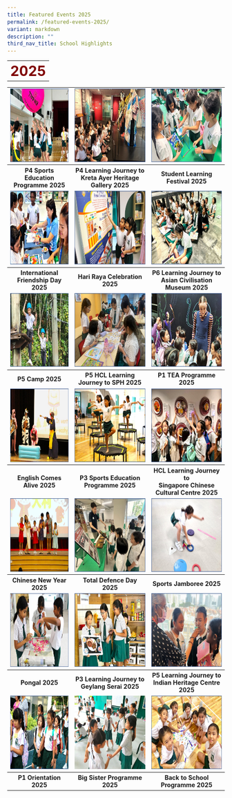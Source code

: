 ```yaml
---
title: Featured Events 2025
permalink: /featured-events-2025/
variant: markdown
description: ""
third_nav_title: School Highlights
---
```

<table>
	<tbody><tr>
		<th><center><font color="maroon" size="6">
     2025
 </font></center></th></tr></tbody></table>
<table>
	<tbody>
						<tr>
<td><a href="/school-information/school-highlights/p4-sep-2025/"><img src="/images/Thumbnails/p4sep2025_thumb_01.jpg" alt="p3campifly2024" style="width:250px;height:170px;"></a></td>
			<td><a href="/school-information/school-highlights/p4-lj-to-kreta-ayer-heritage-gallery-2025/"><img src="/images/Thumbnails/p4ljtokahg2025_thumb_01.jpg" alt="p6gamesday2023" style="width:250px;height:170px;"></a></td>
	<td><a href="/school-information/school-highlights/student-learning-festival-2025/"><img src="/images/Thumbnails/slf2025_thumb_01.jpg" alt="p6sep2023" style="width:250px;height:170px;"> </a></td>
</tr>
		<tr>
			<th><center>P4 Sports Education Programme 2025</center></th> 
		<th><center>P4 Learning Journey to Kreta Ayer Heritage Gallery 2025</center></th> 
		<th><center>Student Learning Festival 2025</center></th> 			
			</tr>
				<tr>
<td><a href="/school-information/school-highlights/international-friendship-day-2025/"><img src="/images/Thumbnails/ifd2025_thumb_01.jpg" alt="p3campifly2024" style="width:250px;height:170px;"></a></td>
			<td><a href="/school-information/school-highlights/hari-raya-celebration-2025/"><img src="/images/Thumbnails/hariraya2025_thumb_01.jpg" alt="p6gamesday2023" style="width:250px;height:170px;"></a></td>
	<td><a href="/school-information/school-highlights/p6-learning-journey-to-asian-civilisation-museum-2025/"><img src="/images/Thumbnails/p6ljacm2025_thumb_01.jpg" alt="p6sep2023" style="width:250px;height:170px;"> </a></td>
</tr>
		<tr>
			<th><center>International Friendship Day 2025</center></th> 
		<th><center>Hari Raya Celebration 2025</center></th> 
		<th><center>P6 Learning Journey to Asian Civilisation Museum 2025</center></th> 			
			</tr>
			<tr>
<td><a href="/school-information/school-highlights/p5-camp-2025/"><img src="/images/Thumbnails/p5camp2025_thumb_01.jpg" alt="p3campifly2024" style="width:250px;height:170px;"></a></td>
			<td><a href="/school-information/school-highlights/p5-hcl-learning-journey-to-sph-2025/"><img src="/images/Thumbnails/p5hclljsph2025_thumb_01.jpg" alt="p6gamesday2023" style="width:250px;height:170px;"></a></td>
	<td><a href="/school-information/school-highlights/p1-tea-programme-2025/"><img src="/images/Thumbnails/p1tea2025_thumb_01.jpg" alt="p6sep2023" style="width:250px;height:170px;"> </a></td>
</tr>
		<tr>
			<th><center>P5 Camp 2025</center></th> 
		<th><center>P5 HCL Learning Journey to SPH 2025</center></th> 
		<th><center>P1 TEA Programme 2025</center></th> 			
			</tr>
				<tr>
<td><a href="/school-information/school-highlights/english-comes-alive-2025/"><img src="/images/Thumbnails/elalive2025_thumb_01.jpg" alt="p3campifly2024" style="width:250px;height:170px;"></a></td>
			<td><a href="/school-information/school-highlights/p3-sep-2025/"><img src="/images/Thumbnails/p3sep2025_thumb_01.jpg" alt="p6gamesday2023" style="width:250px;height:170px;"></a></td>
	<td><a href="/school-information/school-highlights/hcl-learning-journey-to-sccc-2025/"><img src="/images/Thumbnails/p346hclj2025_thumb_01.jpg" alt="p6sep2023" style="width:250px;height:170px;"> </a></td>
</tr>
		<tr>
			<th><center>English Comes Alive 2025</center></th> 
		<th><center>P3 Sports Education Programme 2025</center></th> 
		<th><center>HCL Learning Journey to <br>Singapore Chinese Cultural Centre 2025</center></th> 			
			</tr>
			<tr>
<td><a href="/school-information/school-highlights/chinese-new-year-2025/"><img src="/images/Thumbnails/cny2025_thumb_01.jpg" alt="p3campifly2024" style="width:250px;height:170px;"></a></td>
			<td><a href="/school-information/school-highlights/total-defence-day-2025/"><img src="/images/Thumbnails/tdd2025_thumb_01.jpg" alt="p6gamesday2023" style="width:250px;height:170px;"></a></td>
	<td><a href="/school-information/school-highlights/sports-jamboree-2025/"><img src="/images/Thumbnails/sportsjam2025_thumb_01.jpg" alt="p6sep2023" style="width:250px;height:170px;"> </a></td>
</tr>
		<tr>
			<th><center>Chinese New Year 2025</center></th> 
		<th><center>Total Defence Day 2025</center></th> 
		<th><center>Sports Jamboree 2025</center></th> 			
			</tr>
					<tr>
<td><a href="/school-information/school-highlights/pongal-2025/"><img src="/images/Thumbnails/pongal2025_thumb_01.jpg" alt="p3campifly2024" style="width:250px;height:170px;"></a></td>
			<td><a href="/school-information/school-highlights/p3-learning-journey-to-geylang-serai-2025/"><img src="/images/Thumbnails/p3ljgeylang2025_thumb_01.jpg" alt="p6gamesday2023" style="width:250px;height:170px;"></a></td>
	<td><a href="/school-information/school-highlights/p5-learning-journey-to-indian-heritage-centre-2025/"><img src="/images/Thumbnails/p5ljindianheritage2025_thumb_01.jpg" alt="p6sep2023" style="width:250px;height:170px;"> </a></td>
</tr>
		<tr>
			<th><center>Pongal 2025</center></th> 
		<th><center>P3 Learning Journey to<br>Geylang Serai 2025</center></th> 
		<th><center>P5 Learning Journey to<br>Indian Heritage Centre 2025</center></th> 			
			</tr>
			<tr>
<td><a href="/school-information/school-highlights/p1-orientation-2025/"><img src="/images/Thumbnails/p1orient2025_thumb_01.jpg" alt="p3campifly2024" style="width:250px;height:170px;"></a></td>
			<td><a href="/school-information/school-highlights/big-sisters-programme-2025/"><img src="/images/Thumbnails/bsp2025_thumb_01.jpg" alt="p6gamesday2023" style="width:250px;height:170px;"></a></td>
	<td><a href="/school-information/school-highlights/back-to-school-programme-2025/"><img src="/images/Thumbnails/bts2025_thumb_01.jpg" alt="p6sep2023" style="width:250px;height:170px;"> </a></td>
</tr>
		<tr>
			<th><center>P1 Orientation 2025</center></th> 
		<th><center>Big Sister Programme 2025</center></th> 
		<th><center>Back to School Programme 2025</center></th> 			
			</tr></tbody></table>